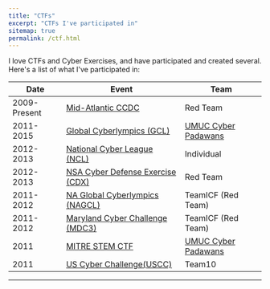 ```yaml
---
title: "CTFs"
excerpt: "CTFs I've participated in"
sitemap: true
permalink: /ctf.html
---
```


I love CTFs and Cyber Exercises, and have participated and created several. Here's a list of what I've participated in:

| Date | Event | Team |
|--------------|-----------------------------------|----------|
| 2009-Present | [Mid-Atlantic CCDC](https://maccdc.org/)                 | Red Team |
| 2011-2015    | [Global Cyberlympics (GCL)](https://www.cyberlympics.org/)         | [UMUC Cyber Padawans](https://www.umuc.edu/academic-programs/cyber-security/cyber-team.cfm) |
| 2012-2013    | [National Cyber League (NCL)](https://www.nationalcyberleague.org/)      |  Individual |
| 2012-2013    |  [NSA Cyber Defense Exercise (CDX)](https://www.nsa.gov/) |  Red Team |
| 2011-2012    | [NA Global Cyberlympics (NAGCL)](https://www.cyberlympics.org/)    |  TeamICF (Red Team) |
| 2011-2012    | [Maryland Cyber Challenge (MDC3)](https://www.fbcinc.com/e/cybermdconference/challenge.aspx)   | TeamICF (Red Team)  |
| 2011         | [MITRE STEM CTF](https://mitrecyberacademy.org/competitions/)  | [UMUC Cyber Padawans](https://www.umuc.edu/academic-programs/cyber-security/cyber-team.cfm) |
| 2011         | [US Cyber Challenge(USCC)](https://www.uscyberchallenge.org/)         | Team10 |

------